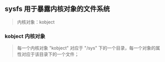 ## sysfs 用于暴露内核对象的文件系统

> 内核对象：kobject

### kobject 内核对象

> 每一个内核对象 "kobject" 对应于 "/sys" 下的一个目录，每一个对象的属性对应于该目录下的一个文件；

